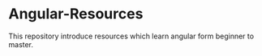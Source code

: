 # Angular-Resources
This repository introduce resources which learn angular form beginner to master.
